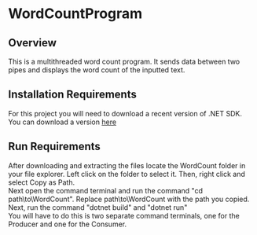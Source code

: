 # WordCountProgram

## Overview
This is a multithreaded word count program. It sends data between two pipes and displays the word count of the inputted text.

## Installation Requirements
For this project you will need to download a recent version of .NET SDK.\
You can download a version [here](https://dotnet.microsoft.com/en-us/download)

## Run Requirements
After downloading and extracting the files locate the WordCount folder in your file explorer. Left click on the folder to select it. Then, right click and select Copy as Path.\
Next open the command terminal and run the command "cd path\to\WordCount". Replace path\to\WordCount with the path you copied.\
Next, run the command "dotnet build" and "dotnet run"\
You will have to do this is two separate command terminals, one for the Producer and one for the Consumer.
